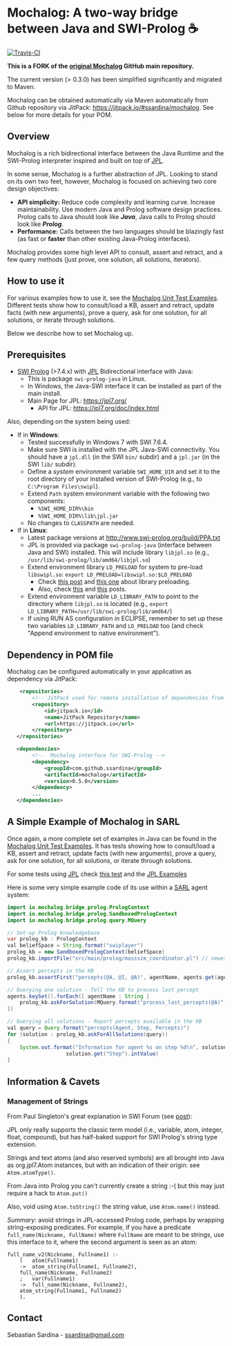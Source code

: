  # Mochalog: A two-way bridge between Java and SWI-Prolog :coffee:

[![Travis-CI](https://img.shields.io/travis/mochalog/mochalog.svg)](https://travis-ci.org/ssardina/mochalog/builds)

**This is a FORK of the [original Mochalog](https://github.com/mochalog/mochalog) GitHub main repository.**

The current version (> 0.3.0) has been simplified significantly and migrated to Maven. 

Mochalog can be obtained automatically via Maven automatically from Github repository via JitPack: <https://jitpack.io/#ssardina/mochalog>. See below for more details for your POM.


## Overview

Mochalog is a rich bidirectional interface between the Java Runtime and the SWI-Prolog interpreter inspired and built on top of [JPL](http://jpl7.org/). 

In some sense, Mochalog is a further abstraction of JPL. Looking to stand on its own two feet, however, Mochalog is focused on achieving two core design objectives:

* **API simplicity:** Reduce code complexity and learning curve. Increase maintainability. Use modern Java and Prolog software design practices. Prolog calls to Java should look like ***Java***, Java calls to Prolog should look like ***Prolog***.
* **Performance:** Calls between the two languages should be blazingly fast (as fast or **faster** than other existing Java-Prolog interfaces).

Mochalog provides some high level API to consult, assert and retract, and a few query methods (just prove, one solution, all solutions, iterators). 

## How to use it

For various examples how to use it, see the [Mochalog Unit Test Examples](src/test/java/io/mochalog/bridge/MochaTest.java). Different tests show how to consult/load a KB, assert and retract, update facts (with new arguments), prove a query, ask for one solution, for all solutions, or iterate through solutions. 

Below we describe how to set Mochalog up.

## Prerequisites

* [SWI Prolog](http://www.swi-prolog.org/) (>7.4.x) with [JPL](http://www.swi-prolog.org/pldoc/doc_for?object=section(%27packages/jpl.html%27)) Bidirectional interface with Java:
	* This is package `swi-prolog-java` in Linux.
	* In Windows, the Java-SWI interface it can be installed as part of the main install.
	* Main Page for JPL: https://jpl7.org/ 
	    * API for JPL: https://jpl7.org/doc/index.html

Also, depending on the system being used:

* If in **Windows**:
	* Tested successfully in Windows 7 with SWI 7.6.4.
	* Make sure SWI is installed with the JPL Java-SWI connectivity. You should have a `jpl.dll` (in the SWI `bin/` subdir) and a `jpl.jar` (in the SWI `lib/` subdir).
	* Define a _system_ environment variable `SWI_HOME_DIR` and set it to the root directory of your installed version of SWI-Prolog (e.g., to `C:\Program Files\swipl`).
	* Extend `Path` system environment variable with the following two components:
		* `%SWI_HOME_DIR%\bin`
		* `%SWI_HOME_DIR%\lib\jpl.jar`
	* No changes to `CLASSPATH` are needed.
* If in **Linux**:
	* Latest package versions at <http://www.swi-prolog.org/build/PPA.txt> 
	* JPL is provided via package `swi-prolog-java` (interface between Java and SWI) installed. This will include library `libjpl.so` (e.g., `/usr/lib/swi-prolog/lib/amd64/libjpl.so`)
	* Extend environment library `LD_PRELOAD` for system to pre-load `libswipl.so`: `export LD_PRELOAD=libswipl.so:$LD_PRELOAD`
		* Check [this post](https://answers.ros.org/question/132411/unable-to-load-existing-owl-in-semantic-map-editor/) and [this one](https://blog.cryptomilk.org/2014/07/21/what-is-preloading/) about library preloading.
		* Also, check [this](https://bugs.debian.org/cgi-bin/bugreport.cgi?bug=690734) and [this](https://github.com/yuce/pyswip/issues/10) posts.
	* Extend environment variable `LD_LIBRARY_PATH`  to point to the directory where `libjpl.so` is located (e.g., `export LD_LIBRARY_PATH=/usr/lib/swi-prolog/lib/amd64/`)
	* If using RUN AS configuration in ECLIPSE, remember to set up these two variables `LD_LIBRARY_PATH` and `LD_PRELOAD` too (and check "Append environment to native environment").


## Dependency in POM file

Mochalog can be configured automatically in your application as dependency via JitPack:

```xml
    <repositories>
        <!-- JitPack used for remote installation of dependencies from Github and Bitbucket -->
        <repository>
            <id>jitpack.io</id>
            <name>JitPack Repository</name>
            <url>https://jitpack.io</url>
        </repository>
   </repositories>

   <dependencies>
        <!--  Mochalog interface for SWI-Prolog -->
        <dependency>
            <groupId>com.github.ssardina</groupId>
            <artifactId>mochalog</artifactId>
            <version>0.5.0</version>
        </dependency>
        ...
   </dependencies>
```

## A Simple Example of Mochalog in SARL

Once again, a more complete set of examples in Java can be found in the [Mochalog Unit Test Examples](src/test/java/io/mochalog/bridge/MochaTest.java). It has tests showing how to consult/load a KB, assert and retract, update facts (with new arguments), prove a query, ask for one solution, for all solutions, or iterate through solutions. 

For some tests using [JPL](https://jpl7.org/) check [this test](https://github.com/ssardina/mochalog/blob/master/src/test/java/io/mochalog/bridge/JPLTest.java) and the [JPL Examples](https://github.com/SWI-Prolog/packages-jpl/tree/master/examples) 


Here is some very simple example code of its use within a [SARL](http://www.sarl.io/) agent system:

```java
import io.mochalog.bridge.prolog.PrologContext
import io.mochalog.bridge.prolog.SandboxedPrologContext
import io.mochalog.bridge.prolog.query.MQuery

// Set-up Prolog knowledgebase
var prolog_kb : PrologContext
val beliefSpace = String.format("swiplayer")
prolog_kb = new SandboxedPrologContext(beliefSpace)
prolog_kb.importFile("src/main/prolog/masssim_coordinator.pl") // newest version

// Assert percepts in the KB
prolog_kb.assertFirst("percepts(@A, @I, @A)", agentName, agents.get(agentName).step, percepts.toString)

// Querying one solution - Tell the KB to process last percept
agents.keySet().forEach([ agentName : String |
	prolog_kb.askForSolution(MQuery.format("process_last_percepts(@A)", agentName))
])

// Querying all solutions - Report percepts available in the KB
val query = Query.format("percepts(Agent, Step, Percepts)")
for (solution : prolog_kb.askForAllSolutions(query))
{
	System.out.format("Information for agent %s on step %d\n", solution.get("Agent").toString(),  
                   solution.get("Step").intValue)
}
```    

## Information & Cavets

### Management of Strings

From Paul Singleton's great explanation in SWI Forum (see [post](http://www.swi-prolog.org/forum?place=msg%2Fswi-prolog%2Ff8tWomPpSyM%2FiAlKViiTCAAJ)): 

JPL only really supports the classic term model (i.e., variable, atom, integer, float, compound), but has half-baked support for SWI Prolog's string type extension.

Strings and text atoms (and also reserved symbols) are all brought into Java as org.jpl7.Atom instances, but with an indication of their origin: see `Atom.atomType()`.

From Java into Prolog you can't currently create a string :-( but this may just require a hack to `Atom.put()`

Also, void using `Atom.toString()` the string value, use `Atom.name()` instead.

_Summary:_ avoid strings in JPL-accessed Prolog code, perhaps by wrapping string-exposing predicates.
For example, if you have a predicate `full_name(Nickname, FullName)` where `FullName` are meant to be strings, use this interface to it, where the second argument is seen as an atom:

	full_name_v2(Nickname, Fullname1) :-
	    (   atom(Fullname1)
	    ->  atom_string(Fullname1, Fullname2),
		full_name(Nickname, Fullname2)
	    ;   var(Fullname1)
	    ->  full_name(Nickname, Fullname2),
		atom_string(Fullname1, Fullname2)
	    ).




        
                
## Contact

Sebastian Sardina - ssardina@gmail.com
